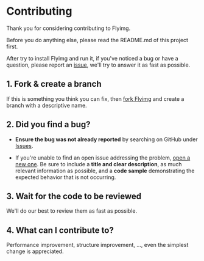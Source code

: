 # Contributing

Thank you for considering contributing to Flyimg.

Before you do anything else, please read the README.md of this project first.

After try to install Flyimg and run it, if you've noticed a bug or have a question, please report an [issue](https://github.com/flyimg/flyimg/issues/new),
we'll try to answer it as fast as possible.

## 1. Fork & create a branch

If this is something you think you can fix, then
[fork Flyimg](https://help.github.com/articles/fork-a-repo)
and create a branch with a descriptive name.

## 2. Did you find a bug?

- **Ensure the bug was not already reported** by searching on GitHub under
  [Issues](https://github.com/flyimg/flyimg/issues).

- If you're unable to find an open issue addressing the problem,
  [open a new one](https://github.com/flyimg/flyimg/issues/new).
  Be sure to include a **title and clear description**, as much relevant
  information as possible, and a **code sample** demonstrating the expected behavior that is not occurring.

## 3. Wait for the code to be reviewed

We'll do our best to review them as fast as possible.

## 4. What can I contribute to?

Performance improvement, structure improvement, ..., even the simplest change is appreciated.
